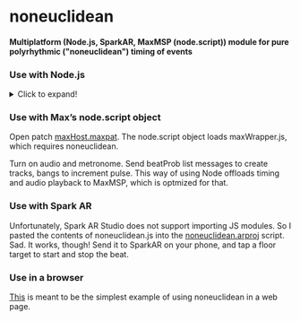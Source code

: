 # noneuclidean
#### Multiplatform (Node.js, SparkAR, MaxMSP (node.script)) module for pure polyrhythmic ("noneuclidean") timing of events


### Use with Node.js

<details>
  <summary>Click to expand!</summary>
    
In your terminal, install noneuclidean module and your choice of sound player:

    npm install noneuclidean;
    npm install node-wav-player;

In your node app:

    const track = require('noneuclidean');
    const player = require('node-wav-player');
    
A track takes one parameter, "beatProb", an array of the relative probability (0.0 - 1.0) that a beat count (index + 1) will be chosen.

Define instruments:

    class Instrument    {
        constructor(path) {
            this.path = path;
        }
        play = () => {
            hit(path);
        }
    }
    
"path" is the relative path to a sound file to play.

"hit" is a function to play the sound:

    const hit = (path) => {
        player.play({
            path: path,
        }).then(() => {
            // console.log('play start.');
        }).catch((error) => {
            console.error(error);
        });
    }

• Create an array of instrument parameters:

    instParams = 
    ['./snd/808_Clap.m4a',
    './snd/808_Closed_HH.m4a',
    './snd/808_Kick_x3.m4a',
    './snd/808_Snare_1.m4a']  
    
• Create arrays of Instrument & Track objects:

    const trackCount = 2;
    var instruments = [];
    var tracks = [];
    for (i = 0; i < trackCount; i++)    {
        let newInstrument = new Instrument(instParams[i][0]);
        instruments.push(newInstrument);
        let newTrack = new track.Track([.33, .33, .33]);
        newTrack.play();   // side effect sets initial track count length without generating note
        tracks.push(newTrack);
    }
    
• Define "beat" to generate pulse, call noneucledean Track.play method, and play instrument:

    const beat = () => {
        setInterval(() => {
            for (j = 0; j < trackCount; j++)    {
                if (tracks[j].play() == 1) {
                    hit(instruments[j].path);
                };
            }
        }, 250);
    }

Finally:

    beat();
</details>

### Use with Max’s node.script object
    
Open patch [maxHost.maxpat](maxhost/). The node.script object loads maxWrapper.js, which requires noneuclidean. 
 
Turn on audio and metronome. Send beatProb list messages to create tracks, bangs to increment pulse. This way of using Node offloads timing and audio playback to MaxMSP, which is optmized for that.

### Use with Spark AR

Unfortunately, Spark AR Studio does not support importing JS modules. So I pasted the contents of noneuclidean.js into the [noneuclidean.arproj](spark/) script. Sad.  It works, though! Send it to SparkAR on your phone, and tap a floor target to start and stop the beat.

### Use in a browser

[This](https://lessstuck.github.io/noneuclidean/) is meant to be the simplest example of using noneuclidean in a web page. 
